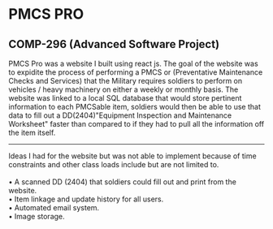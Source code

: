 # PMCS PRO

## COMP-296 (Advanced Software Project)

PMCS Pro was a website I built using react js. The goal of the website was to expidite the process
of performing a PMCS or (Preventative Maintenance Checks and Services) that the Military requires
soldiers to perform on vehicles / heavy machinery on either a weekly or monthly basis. The website
was linked to a local SQL database that would store pertinent information to each PMCSable item,
soldiers would then be able to use that data to fill out a DD(2404)"Equipment Inspection and Maintenance
Worksheet" faster than compared to if they had to pull all the information off the item itself. 
_______________________________________________________________________
Ideas I had for the website but was not able to implement because of time constraints and other 
class loads include but are not limited to. <br>
<br>
• A scanned DD (2404) that soldiers could fill out and print from the website. <br>
• Item linkage and update history for all users. <br>
• Automated email system. <br>
• Image storage. <br>



